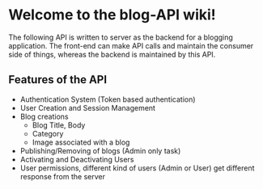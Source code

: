 # Welcome to the blog-API wiki!
The following API is written to server as the backend for a blogging application. The front-end can make API calls and maintain the consumer side of things, whereas the backend is maintained by this API.

## Features of the API
* Authentication System (Token based authentication)
* User Creation and Session Management
* Blog creations
  * Blog Title, Body
  * Category
  * Image associated with a blog
* Publishing/Removing of blogs (Admin only task)
* Activating and Deactivating Users
* User permissions, different kind of users (Admin or User) get different response from the server
